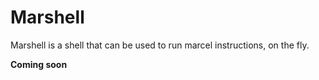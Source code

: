 # Marshell


Marshell is a shell that can be used to run marcel instructions, on the fly.

**Coming soon**